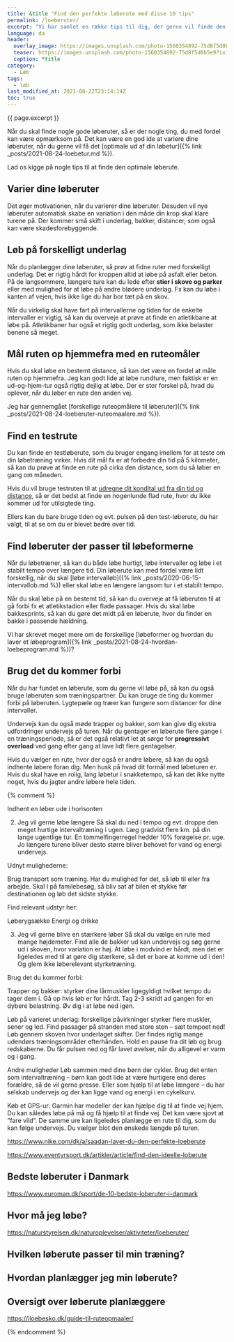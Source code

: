 ```yaml
---
title: &title "Find den perfekte løberute med disse 10 tips"
permalink: /loeberuter/
excerpt: "Vi har samlet en række tips til dig, der gerne vil finde den ideelle løberute og planlægge, hvor du skal løbe hen på dine ture."
language: da
header:
  overlay_image: https://images.unsplash.com/photo-1560354892-75d8f5d0b5e9?ixid=MnwxMjA3fDB8MHxwaG90by1wYWdlfHx8fGVufDB8fHx8&ixlib=rb-1.2.1&auto=format&fit=crop&w=1900&q=5
  teaser: https://images.unsplash.com/photo-1560354892-75d8f5d0b5e9?ixid=MnwxMjA3fDB8MHxwaG90by1wYWdlfHx8fGVufDB8fHx8&ixlib=rb-1.2.1&auto=format&fit=crop&w=400&q=5
  caption: *title
category:
  - Løb
tags:
  - løb
last_modified_at: 2021-08-22T23:14:14Z
toc: true
---
```


{{ page.excerpt }}

Når du skal finde nogle gode løberuter, så er der nogle ting, du med fordel kan være opmærksom på. Det kan være en god ide at variere dine løberuter, når du gerne vil få det [optimale ud af din løbetur]({% link _posts/2021-08-24-loebetur.md %}).

Lad os kigge på nogle tips til at finde den optimale løberute.

## Varier dine løberuter

Det øger motivationen, når du varierer dine løberuter. Desuden vil nye løberuter automatisk skabe en variation i den måde din krop skal klare turene på. Der kommer små skift i underlag, bakker, distancer, som også kan være skadesforebyggende.

## Løb på forskelligt underlag

Når du planlægger dine løberuter, så prøv at fidne ruter med forskelligt underlag. Det er rigtig hårdt for kroppen altid at løbe på asfalt eller beton. På de langsommere, længere ture kan du lede efter **stier i skove og parker** eller med mulighed for at løbe på andre blødere underlag. Fx kan du løbe i kanten af vejen, hvis ikke lige du har bor tæt på en skov.

Når du virkelig skal have fart på intervallerne og tiden for de enkelte intervaller er vigtig, så kan du overveje at prøve at finde en atletikbane at løbe på. Atletikbaner har også et rigtig godt underlag, som ikke belaster benene så meget.

## Mål ruten op hjemmefra med en ruteomåler

Hvis du skal løbe en bestemt distance, så kan det være en fordel at måle ruten op hjemmefra. Jeg kan godt lide at løbe rundture, men faktisk er en ud-og-hjem-tur også rigtig dejlig at løbe. Der er stor forskel på, hvad du oplever, når du løber en rute den anden vej.

Jeg har gennemgået [forskellige ruteopmålere til løberuter]({% link _posts/2021-08-24-loeberuter-ruteomaalere.md %}).

## Find en testrute

Du kan finde en testløberute, som du bruger engang imellem for at teste om din løbetræning virker. Hvis dit mål fx er at forbedre din tid på 5 kilometer, så kan du prøve at finde en rute på cirka den distance, som du så løber en gang om måneden.

Hvis du vil bruge testruten til at [udregne dit kondital ud fra din tid og distance](/kondital-loeb-distance-tid/), så er det bedst at finde en nogenlunde flad rute, hvor du ikke kommer ud for utilsigtede ting.

Ellers kan du bare bruge tiden og evt. pulsen på den test-løberute, du har valgt, til at se om du er blevet bedre over tid.

## Find løberuter der passer til løbeformerne

Når du løbetræner, så kan du både løbe hurtigt, løbe intervaller og løbe i et stabilt tempo over længere tid. Din løberute kan med fordel være lidt forskellig, når du skal [løbe intervalløb]({% link _posts/2020-06-15-intervallob.md %}) eller skal løbe en længere langsom tur i et stabilt tempo.

Når du skal løbe på en bestemt tid, så kan du overveje at få løberuten til at gå forbi fx et atletikstadion eller flade passager. Hvis du skal løbe bakkesprints, så kan du gøre det midt på en løberute, hvor du finder en bakke i passende hældning.

Vi har skrevet meget mere om de forskellige [løbeformer og hvordan du laver et løbeprogram]({% link _posts/2021-08-24-hvordan-loebeprogram.md %})?

## Brug det du kommer forbi

Når du har fundet en løberute, som du gerne vil løbe på, så kan du også bruge løberuten som træningspartner. Du kan bruge de ting du kommer forbi på løberuten. Lygtepæle og træer kan fungere som distancer for dine intervaller.

Undervejs kan du også møde trapper og bakker, som kan give dig ekstra udfordringer undervejs på turen. Når du gentager en løberute flere gange i en træningsperiode, så er det også relativt let at sørge for **progressivt overload** ved gang efter gang at lave lidt flere gentagelser.

Hvis du vælger en rute, hvor der også er andre løbere, så kan du også indhente løbere foran dig. Men husk på hvad dit formål med løbeturen er. Hvis du skal have en rolig, lang løbetur i snakketempo, så kan det ikke nytte noget, hvis du jagter andre løbere hele tiden.

{% comment %}

Indhent en løber ude i horisonten

2. Jeg vil gerne løbe længere
Så skal du ned i tempo og evt. droppe den meget hurtige intervaltræning i ugen. Læg gradvist flere km. på din lange ugentlige tur. En tommelfingerregel hedder 10% forøgelse pr. uge. Jo længere turene bliver desto større bliver behovet for vand og energi undervejs.

Udnyt mulighederne:

Brug transport som træning. Har du mulighed for det, så løb til eller fra arbejde. Skal I på familebesøg, så bliv sat af bilen et stykke før destinationen og løb det sidste stykke.  

 

Find relevant udstyr her:

Løberygsække
Energi og drikke

 

3. Jeg vil gerne blive en stærkere løber
Så skal du vælge en rute med mange højdemeter. Find alle de bakker ud kan undervejs og søg gerne ud i skoven, hvor variation er høj. At løbe i modvind er hårdt, men det er ligeledes med til at gøre dig stærkere, så det er bare at komme ud i den! Og glem ikke løberelevant styrketræning.

 

Brug det du kommer forbi:

Trapper og bakker: styrker dine lårmuskler ligegyldigt hvilket tempo du tager dem i. Gå op hvis løb er for hårdt. Tag 2-3 skridt ad gangen for en dybere belastning. Øv dig i at løbe ned igen.

Løb på varieret underlag: forskellige påvirkninger styrker flere muskler, sener og led. Find passager på stranden med store sten – sæt tempoet ned! Løb gennem skoven hvor underlaget skifter.
Der findes rigtig mange udendørs træningsområder efterhånden. Hold en pause fra dit løb og brug redskaberne. Du får pulsen ned og får lavet øvelser, når du alligevel er varm og i gang. 

 

Andre muligheder
Løb sammen med dine børn der cykler. Brug det enten som intervaltræning – børn kan godt lide at være hurtigere end deres forældre, så de vil gerne presse. Eller som hjælp til at løbe længere – du har selskab undervejs og der kan ligge vand og energi i en cykelkurv.

 

Køb et GPS-ur: Garmin har modeller der kan hjælpe dig til at finde vej hjem. Du kan således løbe på må og få hjælp til at finde vej. Det kan være sjovt at ”fare vild”. De samme ure kan ligeledes planlægge en rute til dig, som du kan følge undervejs. Du vælger blot den ønskede længde på turen.

https://www.nike.com/dk/a/saadan-laver-du-den-perfekte-loeberute

https://www.eventyrsport.dk/artikler/article/find-den-ideelle-loberute

## Bedste løberuter i Danmark

https://www.euroman.dk/sport/de-10-bedste-loberuter-i-danmark


## Hvor må jeg løbe?

https://naturstyrelsen.dk/naturoplevelser/aktiviteter/loeberuter/


## Hvilken løberute passer til min træning?

## Hvordan planlægger jeg min løberute?


## Oversigt over løberute planlæggere

https://iloebesko.dk/guide-til-ruteopmaaler/

{% endcomment %}
